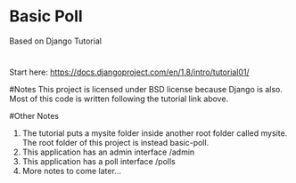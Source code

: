 # Basic Poll
Based on Django Tutorial
#
Start here: https://docs.djangoproject.com/en/1.8/intro/tutorial01/


#Notes
This project is licensed under BSD license because Django is also. Most of this code is written following the tutorial link above.

#Other Notes
1) The tutorial puts a mysite folder inside another root folder called mysite. The root folder of this project is instead basic-poll.
2) This application has an admin interface <hostname>/admin
3) This application has a poll interface <hostname>/polls
4) More notes to come later...
